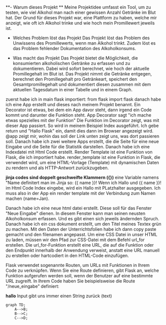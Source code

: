  **- Warum dieses Projekt **
Meine Projektidee umfasst ein Tool, um zu testen, wie viel Alkohol man nach einer gewissen Anzahl Getränke im Blut hat.
Der Grund für dieses Projekt war, eine Plattform zu haben, welche mir anzeigt, wie oft ich Alkohol trinke und wie 
hoch mein Promillewert jeweils ist. 

 - Welches Problem löst das Projekt
Das Projekt löst das Problem des Unwissens des Promillewerts, wenn man Alkohol trinkt. Zudem löst es das Problem
fehlender Dokumentation des Alkoholkonsums. 

 - Was macht das Projekt
Das Projekt bietet die Möglichkeit, die konsumierten alkoholischen Getränke zu erfassen und zu dokumentieren. Dabei
wird sofort berechnet, wie hoch der aktuelle Promillegehalt im Blut ist. Das Projekt nimmt die Getränke entgegen, 
berechnet den Promillegehalt pro Getränkeart, speichert den Gesamtpromillegehalt und dokumentiert diesen zusammen mit dem 
aktuellen Tagesdatum in einer Tabelle und in einem Graph. 


zuerst habe ich in main flask importiert: from flask import flask
danach habe ich eine App erstellt und dieses nach meinem Projekt benannt. 
Ein Decorator ist etwas, bei dem ein App davor steht, dann irgend ein Code kommt und darunter die Funktion steht. 
App Decorator sagt "ich mache etwas spezielles mit der Funktion"
Die Funktion im Decorator zeigt, was mit dieser App passiert. So wird in meinem Beispiel Index ausgeführt. 
Ich gebe return und "Hallo Flask" ein, damit dies dann im Browser angezeigt wird. 
@app zeigt mir, wohin das soll
der Link unten zeigt uns, was dort passieren soll. 
Danach habe ich zwei weitere Apps erstellt, die die Seite für eine neue Eingabe und die Seite für die Statistik darstellen. 
Danach habe ich eine Indexdatei mit Html Code erstellt. 
Render Template ist eine Funktion von Flask, die ich importiert habe. 
render_template ist eine Funktion in Flask, die verwendet wird, um eine HTML-Vorlage (Template) mit dynamischen Daten zu rendern und als HTTP-Antwort zurückzugeben.

**jinja codes sind doppelt geschweifte Klammern ({})**
eine Variable namens "Name definitert man im Jinja so: {{ name }}!
Wenn ich Hallo und {{ name }}! im Html Code Index eingebe, wird ein Hallo mit PLatzhalter ausgegeben. 
Ich muss also in der App ein render template mit der Verbindung zum Namen machen (name=Jan).

Danach habe ich eine neue html datei erstellt. Diese soll für das Fenster "Neue Eingabe" dienen. 
In diesem Fenster kann man seinen neusten Alkoholkonsum erfassen. Und es gibt einen sich jeweils ändernden Spruch. 
Danach habe ich ein css dokument erstellt, um den Titel meines Textex grün zu machen. Mit den Daten der Unterrichtsfolien 
habe ich dann copy paste gemacht und den filenamen angepasst. 
Um eine CSS Datei in unser HTML zu laden, müssen wir den Pfad zur CSS-Datei mit dem Befehl url_for erstellen. 
Die url_for-Funktion erstellt eine URL, die auf die Funktion oder den Endpunkt innerhalb der Anwendung verweist, anstatt eine URL manuell zu erstellen oder hartcodiert in den HTML-Code einzufügen. 

Flask verwendet sogenannte Routen, um URLs mit Funktionen in Ihrem Code zu verknüpfen. 
Wenn Sie eine Route definieren, gibt Flask an, welche Funktion aufgerufen werden soll, wenn der Benutzer auf eine bestimmte URL zugreift. In Ihrem Code haben Sie beispielsweise die Route "/neue_eingabe" definiert:

**hallo**
Input gibt uns immer einen String zurück (text)

```mermaid
graph TD;
    A-->B;
    B-->C;
    C-->D;
